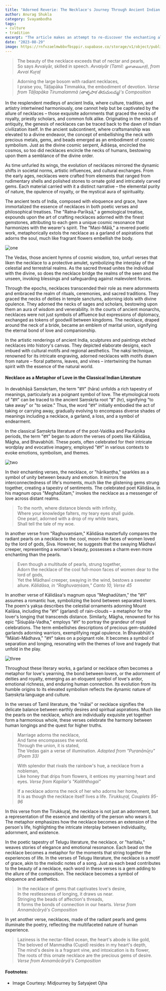 ```yaml
---
title: "Adorned Reverie: The Necklace's Journey Through Ancient Indian Literature" 
author: Anurag Shukla
category: Svayambodha
tags: 
- culture 
- tradition
excerpt: "The article makes an attempt to re-discover the enchanting allure of necklaces in ancient Indian literature, where radiant gems were intertwined with emotion, spirituality, and cultural practices."
date: "2023-08-29"
image: https://rnfvzaelmwbbvfbsppir.supabase.co/storage/v1/object/public/brhatwebsite/05dhiti/adornedreverie/adornedreverie.webp
---
```


>The beauty of the necklace exceeds that of nectar and pearls,  
>So says Avvaiyār, skilled in speech.
<cite>Avvaiyār (Tamil: ஔவையார்), from Avvai Kuṟaḷ</cite>

>Adorning the large bosom with radiant necklaces,  
>I praise you, Tāḷḷapāka Timmakka, the embodiment of devotion.
<cite>Verse from Tāḷḷapāka Tirumalammā (తాళ్ళపాక తిరుమలమ్మ)'s Composition</cite>

In the resplendent medleys of ancient India, where culture, tradition, and artistry intertwined harmoniously, one cannot help but be captivated by the allure of necklaces – those exquisite adornments that graced the necks of royalty, priestly scholars, and common folk alike. Originating in the mists of antiquity, the genesis of necklaces can be traced back to the dawn of Indian civilization itself. In the ancient subcontinent, where craftsmanship was elevated to a divine endeavor, the concept of embellishing the neck with precious metals, gems, and beads emerged as an embodiment of cosmic symbolism. Just as the divine cosmic serpent, Ādiśeṣa, encircled the cosmos, so too did necklaces encircle the necks of humans, bestowing upon them a semblance of the divine order.

As time unfurled its wings, the evolution of necklaces mirrored the dynamic shifts in societal norms, artistic influences, and cultural exchanges. From the early ages, necklaces were crafted from elements that ranged from rudimentary shells and polished stones to ornate gold and intricately carved gems. Each material carried with it a distinct narrative – the elemental purity of nature, the opulence of royalty, or the mystical aura of spirituality.

The ancient texts of India, composed with eloquence and grace, have immortalized the essence of necklaces in both poetic verses and philosophical treatises. The "Ratna-Parīkṣā," a gemological treatise, expounds upon the art of crafting necklaces adorned with the finest gemstones, attributing to each gem a unique cosmic resonance that harmonizes with the wearer's spirit. The "Maṇi-Mālā," a revered poetic work, metaphorically extols the necklace as a garland of aspirations that adorns the soul, much like fragrant flowers embellish the body.

<img class="imageclass2" src="https://rnfvzaelmwbbvfbsppir.supabase.co/storage/v1/object/public/brhatwebsite/05dhiti/adornedreverie/adornedreverie1.webp" alt="one"/>

The Vedas, those ancient hymns of cosmic wisdom, too, unfurl verses that liken the necklace to a protective amulet, symbolizing the interplay of the celestial and terrestrial realms. As the sacred thread unites the individual with the divine, so does the necklace bridge the realms of the seen and the unseen, invoking blessings and safeguarding against malevolent forces.

Through the epochs, necklaces transcended their role as mere adornments and embraced the realm of rituals, ceremonies, and sacred traditions. They graced the necks of deities in temple sanctums, adorning idols with divine opulence. They adorned the necks of sages and scholars, bestowing upon them an aura of wisdom and venerability. In the courts of ancient monarchs, necklaces were not just symbols of affluence but expressions of diplomacy, exchanged as tokens of goodwill between kingdoms. The necklace, draped around the neck of a bride, became an emblem of marital union, signifying the eternal bond of love and companionship.

In the artistic renderings of ancient India, sculptures and paintings etched necklaces into history's canvas. They depicted elaborate designs, each imbued with cultural motifs and regional aesthetics. The nakṣī technique, renowned for its intricate engraving, adorned necklaces with motifs drawn from nature – floral patterns, leaves, and vines – intertwining the human spirit with the essence of the natural world.

#### Necklace as a Metaphor of Love in the Classical Indian Literature

In devabhāṣā Saṃskṛtam, the term "हार" (hāra) unfolds a rich tapestry of meanings, particularly as a poignant symbol of love. The etymological roots of "हार" can be traced to the ancient Saṃskṛta root "हृ" (hṛ), signifying "to take away" or "to seize." Thus, the word "हार" initially embodied the act of taking or carrying away, gradually evolving to encompass diverse shades of meanings including a necklace, a garland, a loss, and a symbol of endearment.

In the classical Saṃskṛta literature of the post-Vaidika and Paurāṇika periods, the term "हार" began to adorn the verses of poets like Kālidāsa, Māgha, and Bhavabhūti. These poets, often celebrated for their intricate wordplay and evocative imagery, employed "हार" in various contexts to evoke emotions, symbolism, and themes.

<img class="imageclass2" src="https://rnfvzaelmwbbvfbsppir.supabase.co/storage/v1/object/public/brhatwebsite/05dhiti/adornedreverie/adornedreverie2.webp" alt="two"/>

In their enchanting verses, the necklace, or "hārikaṇṭha," sparkles as a symbol of unity between beauty and emotion. It mirrors the interconnectedness of life's moments, much like the glistening gems strung together, creating a tapestry of sentiments. The celebrated poet Kālidāsa, in his magnum opus "Meghadūtam," invokes the necklace as a messenger of love across distant realms. 

>To the north, where distance blends with infinity,  
>Where your knowledge falters, my teary eyes shall guide.  
>One pearl, adorned with a drop of my white tears,  
>Shall tell the tale of my woe.

In another verse from "Raghuvaṃśam," Kālidāsa masterfully compares the radiant pearls on a necklace to the cool, moon-like faces of women loved by the lord of gods, Śiva. However, he suggests that the swaying Mādhavī creeper, representing a woman's beauty, possesses a charm even more enchanting than the pearls.

>Even though a multitude of pearls, strung together,  
>Adorn the necklace of the cool full-moon faces of women dear to the lord of gods,  
>Yet the Mādhavī creeper, swaying in the wind, bestows a sweeter allure.
<cite>Kālidāsa, in “Raghuvaṃśam," Canto 10, Verse 45</cite>

In another verse of Kālidāsa's magnum opus "Meghadūtam," the "हार" assumes a romantic hue, symbolizing the bond between separated lovers. The poem's yakṣa describes the celestial ornaments adorning Mount Kailāsa, including the "हार" (garland) of rain-clouds – a metaphor for the lover's longing that transcends distance. Similarly, Māgha, renowned for his epic "Śiśupāla-Vadha," employs "हार" to portray the grandeur of royal celebrations. The term embellishes descriptions of precious gem-studded garlands adorning warriors, exemplifying regal opulence. In Bhavabhūti's "Mālati-Mādhava," "हार" takes on a poignant role. It becomes a symbol of separation and longing, resonating with the themes of love and tragedy that unfold in the play.

<img class="imageclass2" src="https://rnfvzaelmwbbvfbsppir.supabase.co/storage/v1/object/public/brhatwebsite/05dhiti/adornedreverie/adornedreverie3.webp" alt="three"/>

Throughout these literary works, a garland or necklace often becomes a metaphor for love's yearning, the bond between lovers, or the adornment of deities and royalty, emerging as an eloquent symbol of love's ardor, emotional richness, and enduring human connection. Its evolution from its humble origins to its elevated symbolism reflects the dynamic nature of Saṃskṛta language and culture.

In the verses of Tamil literature, the "mālai" or necklace signifies the delicate balance between earthly desires and spiritual aspirations. Much like the pearls on the necklace, which are individually exquisite yet together form a harmonious whole, these verses celebrate the harmony between human longings and the quest for higher truths.

>Marriage adorns the necklace,  
>And fame encompasses the world.  
>Through the union, it is stated,  
>The Vedas gain a verse of illumination.
<cite>Adapted from "Puṛanānūṟu" (Poem 33)</cite>

>With splendor that rivals the rainbow's hue, a necklace from a nobleman,  
>Like honey that drips from flowers, it entices my yearning heart and eyes.
<cite>Verse from Kapilar's "Kaliththogai"</cite>

>If a necklace adorns the neck of her who adorns her home,  
>It is as though the necklace itself lives a life. 
<cite>Tirukkuṟaḷ, Couplets 95-96</cite>

In this verse from the Tirukkuṟaḷ, the necklace is not just an adornment, but a representation of the essence and identity of the person who wears it. The metaphor emphasizes how the necklace becomes an extension of the person's life, highlighting the intricate interplay between individuality, adornment, and existence.

In the poetic tapestry of Telugu literature, the necklace, or "haritalu," weaves stories of elegance and emotional resonance. Each bead on the necklace becomes a metaphor for the moments that string together the experiences of life. In the verses of Telugu literature, the necklace is a motif of grace, akin to the melodic notes of a song. Just as each bead contributes to the beauty of a necklace, each word in these verses is a gem adding to the allure of the composition. The necklace becomes a symbol of eloquence and aesthetics. 

>In the necklace of gems that captivates love's desire,  
>In the restlessness of longing, it draws us near.  
>Stringing the beads of affection's threads,  
>It forms the bonds of connection in our hearts.
<cite>Verse from Annamācāryā's Composition</cite>

In yet another verse, necklaces, made of the radiant pearls and gems illuminate the poetry, reflecting the multifaceted nature of human experience.

>Laziness is the nectar-filled ocean, the heart's abode is like gold,  
>The beloved of Manmadha (Cupid) resides in my heart's depth,  
>The mind's desire is a fragrant vine, and intoxication is its flower,  
>The roots of this ornate necklace are the precious gems of desire.
<cite>Verse from Annamācāryā's Composition</cite>

#### Footnotes:

* Image Courtesy: Midjourney by Satyajeet Ojha
